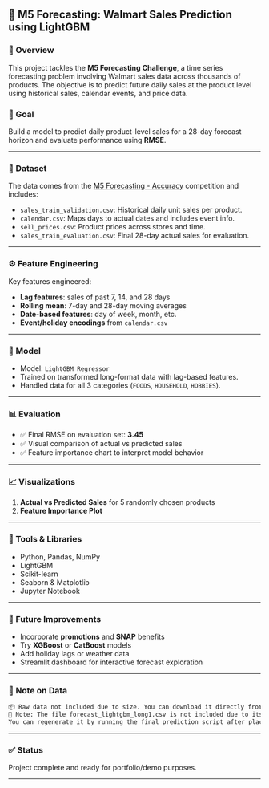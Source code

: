 

## 🛒 M5 Forecasting: Walmart Sales Prediction using LightGBM

### 📌 Overview

This project tackles the **M5 Forecasting Challenge**, a time series forecasting problem involving Walmart sales data across thousands of products. The objective is to predict future daily sales at the product level using historical sales, calendar events, and price data.

### 🎯 Goal

Build a model to predict daily product-level sales for a 28-day forecast horizon and evaluate performance using **RMSE**.

---

### 📂 Dataset

The data comes from the [M5 Forecasting - Accuracy](https://www.kaggle.com/competitions/m5-forecasting-accuracy) competition and includes:

* `sales_train_validation.csv`: Historical daily unit sales per product.
* `calendar.csv`: Maps days to actual dates and includes event info.
* `sell_prices.csv`: Product prices across stores and time.
* `sales_train_evaluation.csv`: Final 28-day actual sales for evaluation.

---

### ⚙️ Feature Engineering

Key features engineered:

* **Lag features**: sales of past 7, 14, and 28 days
* **Rolling mean**: 7-day and 28-day moving averages
* **Date-based features**: day of week, month, etc.
* **Event/holiday encodings** from `calendar.csv`

---

### 🧠 Model

* Model: `LightGBM Regressor`
* Trained on transformed long-format data with lag-based features.
* Handled data for all 3 categories (`FOODS`, `HOUSEHOLD`, `HOBBIES`).

---

### 📊 Evaluation

* ✅ Final RMSE on evaluation set: **3.45**
* ✅ Visual comparison of actual vs predicted sales
* ✅ Feature importance chart to interpret model behavior

---

### 📈 Visualizations

1. **Actual vs Predicted Sales** for 5 randomly chosen products
2. **Feature Importance Plot**


---

### 🧪 Tools & Libraries

* Python, Pandas, NumPy
* LightGBM
* Scikit-learn
* Seaborn & Matplotlib
* Jupyter Notebook

---

### 🚀 Future Improvements

* Incorporate **promotions** and **SNAP** benefits
* Try **XGBoost** or **CatBoost** models
* Add holiday lags or weather data
* Streamlit dashboard for interactive forecast exploration

---





### 📌 Note on Data

```markdown
📦 Raw data not included due to size. You can download it directly from the [Kaggle competition page](https://www.kaggle.com/competitions/m5-forecasting-accuracy/data).
📝 Note: The file forecast_lightgbm_long1.csv is not included due to its size.
You can regenerate it by running the final prediction script after placing the M5 raw data in the data/raw/ folder and loading final_lightgbm_model.pkl.
```


---

### ✅ Status

Project complete and ready for portfolio/demo purposes.

---

